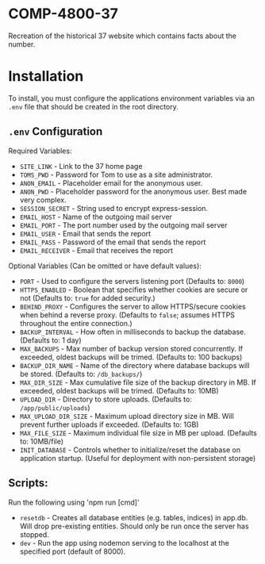 # COMP-4800-37
Recreation of the historical 37 website which contains facts about the number.

# Installation
To install, you must configure the applications environment variables via an `.env` file that should be created in the root directory.

## `.env` Configuration
Required Variables:
 - `SITE_LINK` - Link to the 37 home page
 - `TOMS_PWD` - Password for Tom to use as a site administrator.
 - `ANON_EMAIL` - Placeholder email for the anonymous user.
 - `ANON_PWD` - Placeholder password for the anonymous user. Best made very complex.
 - `SESSION_SECRET` - String used to encrypt express-session.
 - `EMAIL_HOST` - Name of the outgoing mail server
 - `EMAIL_PORT` - The port number used by the outgoing mail server
 - `EMAIL_USER` - Email that sends the report
 - `EMAIL_PASS` - Password of the email that sends the report
 - `EMAIL_RECEIVER` - Email that receives the report
 
Optional Variables (Can be omitted or have default values):
 - `PORT` - Used to configure the servers listening port (Defaults to: `8000`)
 - `HTTPS_ENABLED` - Boolean that specifies whether cookies are secure or not (Defaults to: `true` for added security.)
 - `BEHIND_PROXY` - Configures the server to allow HTTPS/secure cookies when behind a reverse proxy. (Defaults to `false`; assumes HTTPS throughout the entire connection.)
 - `BACKUP_INTERVAL` - How often in milliseconds to backup the database.  (Defaults to: 1 day)
 - `MAX_BACKUPS` - Max number of backup version stored concurrently. If exceeded, oldest backups will be trimed. (Defaults to: 100 backups)
 - `BACKUP_DIR_NAME` - Name of the directory where database backups will be stored. (Defaults to: `/db_backups/`)
 - `MAX_DIR_SIZE` - Max cumulative file size of the backup directory in MB. If exceeded, oldest backups will be trimed. (Defaults to: 10MB)
 - `UPLOAD_DIR` - Directory to store uploads. (Defaults to: `/app/public/uploads`)
 - `MAX_UPLOAD_DIR_SIZE` - Maximum upload directory size in MB. Will prevent further uploads if exceeded. (Defaults to: 1GB)
 - `MAX_FILE_SIZE` - Maximum individual file size in MB per upload. (Defaults to: 10MB/file)
 - `INIT_DATABASE` - Controls whether to initialize/reset the database on application startup. (Useful for deployment with non-persistent storage)

## Scripts:
Run the following using 'npm run [cmd]'
 - `resetdb` - Creates all database entities (e.g. tables, indices) in app.db. Will drop pre-existing entities. Should only be run once the server has stopped.
 - `dev` - Run the app using nodemon serving to the localhost at the specified port (default of 8000).